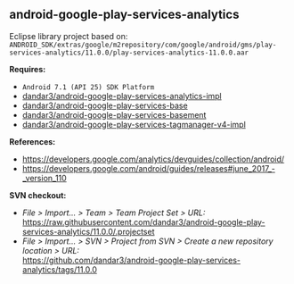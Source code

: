## android-google-play-services-analytics

Eclipse library project based on:<br/>
`ANDROID_SDK/extras/google/m2repository/com/google/android/gms/play-services-analytics/11.0.0/play-services-analytics-11.0.0.aar`

**Requires:**
- `Android 7.1 (API 25) SDK Platform`
- [dandar3/android-google-play-services-analytics-impl](https://github.com/dandar3/android-google-play-services-analytics-impl/tree/11.0.0)
- [dandar3/android-google-play-services-base](https://github.com/dandar3/android-google-play-services-base/tree/11.0.0)
- [dandar3/android-google-play-services-basement](https://github.com/dandar3/android-google-play-services-basement/tree/11.0.0)
- [dandar3/android-google-play-services-tagmanager-v4-impl](https://github.com/dandar3/android-google-play-services-tagmanager-v4-impl/tree/11.0.0)

**References:**
- https://developers.google.com/analytics/devguides/collection/android/
- https://developers.google.com/android/guides/releases#june_2017_-_version_110

**SVN checkout:**
- _File > Import... > Team > Team Project Set > URL:_<br/>
  https://raw.githubusercontent.com/dandar3/android-google-play-services-analytics/11.0.0/.projectset
- _File > Import... > SVN > Project from SVN > Create a new repository location > URL:_<br/> 
  https://github.com/dandar3/android-google-play-services-analytics/tags/11.0.0